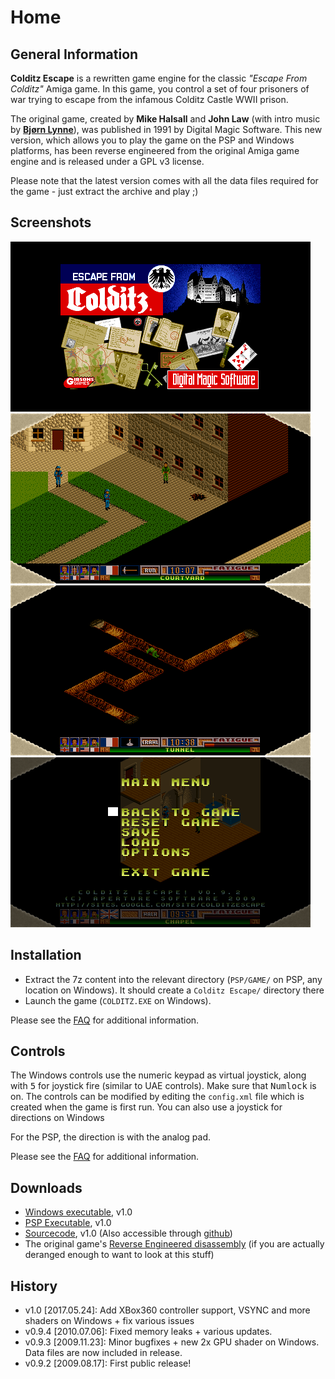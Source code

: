 Home
====

General Information
-------------------

__Colditz Escape__ is a rewritten game engine for the classic _"Escape From Colditz"_ Amiga game.
In this game, you control a set of four prisoners of war trying to escape from the infamous Colditz Castle WWII prison.

The original game, created by __Mike Halsall__ and __John Law__ (with intro music by [__Bjørn Lynne__](http://www.lynnemusic.com/)), was published in 1991 by Digital Magic Software.
This new version, which allows you to play the game on the PSP and Windows platforms, has been reverse engineered from the original Amiga game engine and is released under a GPL v3 license.

Please note that the latest version comes with all the data files required for the game - just extract the archive and play ;)

Screenshots
-----------

![Screenshot 1](pics/screenshot1.png) ![Screenshot 2](pics/screenshot2.png)
![Screenshot 3](pics/screenshot3.png) ![Screenshot 4](pics/screenshot4.png)

Installation
------------

 * Extract the 7z content into the relevant directory (`PSP/GAME/` on PSP, any location on Windows). It should create a `Colditz Escape/` directory there
 * Launch the game (`COLDITZ.EXE` on Windows).

Please see the [FAQ](FAQ.md) for additional information.

Controls
--------

The Windows controls use the numeric keypad as virtual joystick, along with <kbd>5</kbd> for joystick fire (similar to UAE controls). Make sure that <kbd>Numlock</kbd> is on.
The controls can be modified by editing the `config.xml` file which is created when the game is first run. You can also use a joystick for directions on Windows

For the PSP, the direction is with the analog pad.

Please see the [FAQ](FAQ.md) for additional information.

Downloads
---------

* [Windows executable](https://github.com/aperture-software/colditz-escape/releases/download/v1.0/Colditz_Escape_Windows.7z "Colditz Escape (Windows).7z"), v1.0
* [PSP Executable](https://github.com/aperture-software/colditz-escape/releases/download/v1.0/Colditz_Escape_PSP.7z "Colditz Escape (PSP).7z"), v1.0
* [Sourcecode](https://github.com/aperture-software/colditz-escape/archive/v1.0.tar.gz), v1.0 (Also accessible through [github](https://github.com/aperture-software/colditz-escape))
* The original game's [Reverse Engineered disassembly](files/Reverse%20Engineering%20Analysis.7z) (if you are actually deranged enough to want to look at this stuff)

History
-------

* v1.0   [2017.05.24]: Add XBox360 controller support, VSYNC and more shaders on Windows + fix various issues
* v0.9.4 [2010.07.06]: Fixed memory leaks + various updates.
* v0.9.3 [2009.11.23]: Minor bugfixes + new 2x GPU shader on Windows. Data files are now included in release.
* v0.9.2 [2009.08.17]: First public release!
